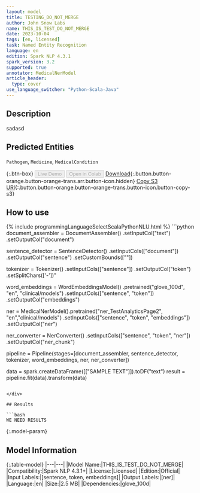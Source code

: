 ```yaml
---
layout: model
title: TESTING_DO_NOT_MERGE
author: John Snow Labs
name: THIS_IS_TEST_DO_NOT_MERGE
date: 2023-10-04
tags: [en, licensed]
task: Named Entity Recognition
language: en
edition: Spark NLP 4.3.1
spark_version: 3.2
supported: true
annotator: MedicalNerModel
article_header:
  type: cover
use_language_switcher: "Python-Scala-Java"
---
```


## Description

sadasd

## Predicted Entities

`Pathogen`, `Medicine`, `MedicalCondition`

{:.btn-box}
<button class="button button-orange" disabled>Live Demo</button>
<button class="button button-orange" disabled>Open in Colab</button>
[Download](https://s3.amazonaws.com/models-hub-auxdata/clinical/models/THIS_IS_TEST_DO_NOT_MERGE_en_4.3.1_3.2_1696448131235.zip){:.button.button-orange.button-orange-trans.arr.button-icon.hidden}
[Copy S3 URI](s3://models-hub-auxdata/clinical/models/THIS_IS_TEST_DO_NOT_MERGE_en_4.3.1_3.2_1696448131235.zip){:.button.button-orange.button-orange-trans.button-icon.button-copy-s3}

## How to use



<div class="tabs-box" markdown="1">
{% include programmingLanguageSelectScalaPythonNLU.html %}
```python
document_assembler = DocumentAssembler()
			.setInputCol("text")
			.setOutputCol("document")

sentence_detector = SentenceDetector()
			.setInputCols(["document"])
			.setOutputCol("sentence")
			.setCustomBounds([""])

tokenizer = Tokenizer()
		.setInputCols(["sentence"])
		.setOutputCol(\"token\")
		.setSplitChars(['-'])"

word_embeddings = WordEmbeddingsModel()
			.pretrained("glove_100d", "en", "clinical/models")
			.setInputCols(["sentence", "token"])
			.setOutputCol("embeddings")

ner = MedicalNerModel().pretrained("ner_TestAnalyticsPage2", "en","clinical/models")
		.setInputCols(["sentence", "token", "embeddings"])
		.setOutputCol("ner")

ner_converter = NerConverter()
			.setInputCols(["sentence", "token", "ner"])
			.setOutputCol("ner_chunk")

pipeline = Pipeline(stages=[document_assembler,
			    sentence_detector,
			    tokenizer,
			    word_embeddings,
			    ner,
			    ner_converter])

data = spark.createDataFrame([["SAMPLE TEXT"]]).toDF("text")
result = pipeline.fit(data).transform(data)

```

</div>

## Results

```bash
WE NEED RESULTS
```

{:.model-param}
## Model Information

{:.table-model}
|---|---|
|Model Name:|THIS_IS_TEST_DO_NOT_MERGE|
|Compatibility:|Spark NLP 4.3.1+|
|License:|Licensed|
|Edition:|Official|
|Input Labels:|[sentence, token, embeddings]|
|Output Labels:|[ner]|
|Language:|en|
|Size:|2.5 MB|
|Dependencies:|glove_100d|